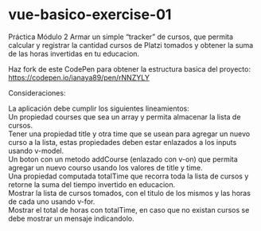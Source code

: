 # vue-basico-exercise-01

Práctica Módulo 2
Armar un simple “tracker” de cursos, que permita calcular y registrar la cantidad cursos de Platzi tomados y obtener la suma de las horas invertidas en tu educacion.

Haz fork de este CodePen para obtener la estructura basica del proyecto: https://codepen.io/ianaya89/pen/rNNZYLY

Consideraciones:

La aplicación debe cumplir los siguientes lineamientos:</br>
Un propiedad courses que sea un array y permita almacenar la lista de cursos.</br>
Tener una propiedad title y otra time que se usean para agregar un nuevo curso a la lista, estas propiedades deben estar enlazados a los inputs usando v-model.</br>
Un boton con un metodo addCourse (enlazado con v-on) que permita agregar un nuevo courso usando los valores de title y time.</br>
Una propiedad computada totalTime que recorra toda la lista de cursos y retorne la suma del tiempo invertido en educacion.</br>
Mostrar la lista de cursos tomados, con el titulo de los mismos y las horas de cada uno usando v-for.</br>
Mostrar el total de horas con totalTime, en caso que no existan cursos se debe mostrar un mensaje indicandolo.</br>
